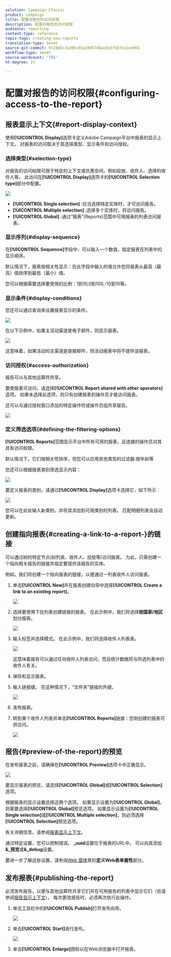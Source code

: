 ```yaml
---
solution: Campaign Classic
product: campaign
title: 配置对报告的访问权限
description: 配置对报告的访问权限
audience: reporting
content-type: reference
topic-tags: creating-new-reports
translation-type: tm+mt
source-git-commit: 972885c3a38bcd3a260574bacbb3f507e11ae05b
workflow-type: tm+mt
source-wordcount: '755'
ht-degree: 1%

---
```



# 配置对报告的访问权限{#configuring-access-to-the-report}

## 报表显示上下文{#report-display-context}

使用&#x200B;**[!UICONTROL Display]**&#x200B;选项卡定义Adobe Campaign平台中报表的显示上下文。 对报表的访问取决于其选择类型、显示条件和访问授权。

### 选择类型{#selection-type}

对报告的访问权限可限于特定的上下文或优惠空间，例如投放、收件人、选择的收件人等。 此访问在&#x200B;**[!UICONTROL Display]**&#x200B;选项卡的&#x200B;**[!UICONTROL Selection type]**&#x200B;部分中配置。

![](assets/s_ncs_advuser_report_visibility_4.png)

* **[!UICONTROL Single selection]** :仅当选择特定实体时，才可访问报告。
* **[!UICONTROL Multiple selection]** :选择多个实体时，将访问报告。
* **[!UICONTROL Global]** :通过“报表”(Reports)范围中可用报表的列表访问报表。

### 显示序列{#display-sequence}

在&#x200B;**[!UICONTROL Sequence]**&#x200B;字段中，可以输入一个数值，指定报表在列表中的显示顺序。

默认情况下，报表按相关性显示：在此字段中输入的值允许您将报表从最高（最高）值排序到最低（最小）值。

您可以根据需要选择要使用的比例：1到10,0到100,-10到10等。

### 显示条件{#display-conditions}

您还可以通过查询来设置报表显示的条件。

![](assets/s_ncs_advuser_report_visibility_5.png)

在以下示例中，如果主活动渠道是电子邮件，则显示报表。

![](assets/s_ncs_advuser_report_visibility_6.png)

这意味着，如果活动的主渠道是直接邮件，则活动报表中将不提供该报表。

### 访问授权{#access-authorization}

报告可以与其他运算符共享。

要使报表可访问，请选择&#x200B;**[!UICONTROL Report shared with other operators]**&#x200B;选项。 如果未选择此选项，则只有创建报表的操作员才能访问报表。

还可以与通过授权窗口添加的特定操作符或操作员组共享报告。

![](assets/s_ncs_advuser_report_visibility_8.png)

### 定义筛选选项{#defining-the-filtering-options}

**[!UICONTROL Reports]**&#x200B;范围显示平台中所有可用的报表，且连接的操作员对其具有访问权限。

默认情况下，它们按相关性排序，但您可以应用其他类型的过滤器:按年龄等

您还可以根据报表类别筛选显示内容：

![](assets/report_ovv_select_type.png)

要定义报表的类别，请通过&#x200B;**[!UICONTROL Display]**&#x200B;选项卡选择它，如下所示：

![](assets/report_select_category.png)

您可以在此处输入新类别，并将其添加到可用类别的列表。 匹配明细列表会自动更新。

## 创建指向报表{#creating-a-link-to-a-report-}的链接

可以通过树的特定节点(如列表、收件人、投放等)访问报表。 为此，只需创建一个指向相关报告的链接并指定要提供该报告的实体。

例如，我们将创建一个指向报表的链接，以便通过一列表收件人访问报表。

1. 单击&#x200B;**[!UICONTROL New]**&#x200B;并在报表创建向导中选择&#x200B;**[!UICONTROL Create a link to an existing report]**。

   ![](assets/s_ncs_advuser_report_wizard_link_01.png)

1. 选择要使用下拉列表创建链接的报表。 在此示例中，我们将选择&#x200B;**按国家/地区**&#x200B;划分报表。

   ![](assets/s_ncs_advuser_report_wizard_link_02.png)

1. 输入标签并选择模式。 在此示例中，我们将选择收件人列表表。

   ![](assets/s_ncs_advuser_report_wizard_link_03.png)

   这意味着报告可以通过任何收件人列表访问，而且统计数据将与所选列表中的收件人有关。

1. 保存和显示报表。
1. 输入链接键。 在这种情况下，“文件夹”链接的外键。

   ![](assets/s_ncs_advuser_report_wizard_link_04.png)

1. 发布报表。
1. 转到某个收件人列表并单击&#x200B;**[!UICONTROL Reports]**&#x200B;链接：您刚创建的报表可供访问。

   ![](assets/s_ncs_advuser_report_wizard_link_05.png)

## 报告{#preview-of-the-report}的预览

在发布报表之前，请确保在&#x200B;**[!UICONTROL Preview]**&#x200B;选项卡中正确显示。

![](assets/s_ncs_advuser_report_preview_01.png)

要显示报表的预览，请选择&#x200B;**[!UICONTROL Global]**&#x200B;或&#x200B;**[!UICONTROL Selection]**&#x200B;选项。

根据报表的显示设置选择这两个选项。 如果显示设置为&#x200B;**[!UICONTROL Global]**，则需要选择&#x200B;**[!UICONTROL Global]**&#x200B;预览选项。 如果显示设置为&#x200B;**[!UICONTROL Single selection]**&#x200B;或&#x200B;**[!UICONTROL Multiple selection]**，则必须选择&#x200B;**[!UICONTROL Selection]**&#x200B;预览选项。

有关详细信息，请参阅[报表显示上下文](#report-display-context)。

通过特定设置，您可以控制错误。 **_uuid**&#x200B;设置位于报表的URL中。 可以向其添加&#x200B;**&amp;_预览**&#x200B;或&#x200B;**&amp;_debug**&#x200B;设置。

要进一步了解这些设置，请参阅[Web 窗体](../../web/using/about-web-forms.md)章的&#x200B;**定义Web表单属性**&#x200B;部分。

## 发布报表{#publishing-the-report}

必须发布报告，以便与其他运算符共享它们并在可用报告的列表中显示它们（也请参阅[报告显示上下文](#report-display-context)）。 每次更改报告时，必须再次执行此操作。

1. 单击工具栏中的&#x200B;**[!UICONTROL Publish]**&#x200B;打开发布向导。

   ![](assets/s_ncs_advuser_report_publish_01.png)

1. 单击&#x200B;**[!UICONTROL Start]**&#x200B;进行发布。

   ![](assets/s_ncs_advuser_report_publish_02.png)

1. 单击&#x200B;**[!UICONTROL Enlarge]**&#x200B;图标以在Web浏览器中打开报表。

